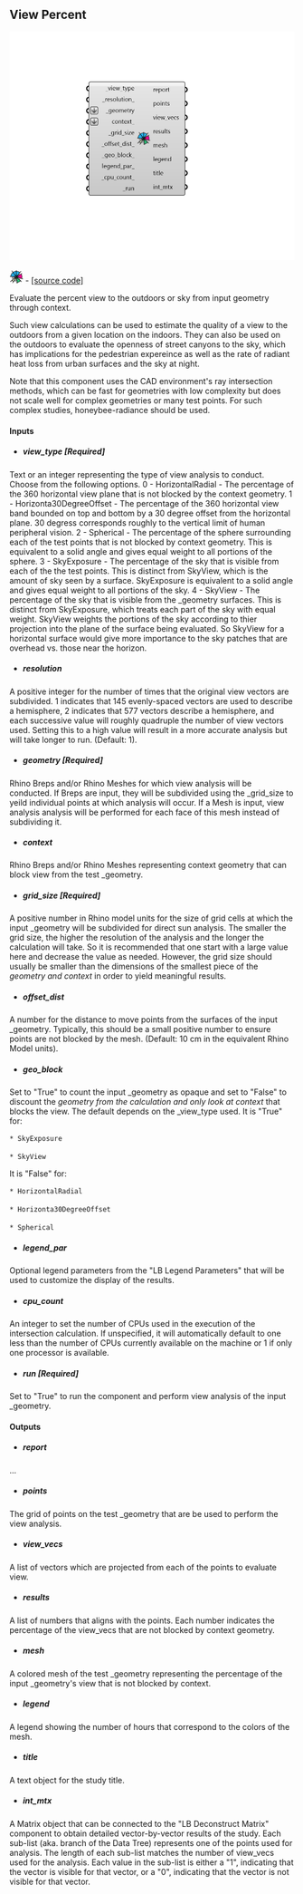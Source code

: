 ## View Percent

![](../../images/components/View_Percent.png)

![](../../images/icons/View_Percent.png) - [[source code]](https://github.com/ladybug-tools/ladybug-grasshopper/blob/master/ladybug_grasshopper/src//LB%20View%20Percent.py)


Evaluate the percent view to the outdoors or sky from input geometry through context. 

Such view calculations can be used to estimate the quality of a view to the outdoors from a given location on the indoors. They can also be used on the outdoors to evaluate the openness of street canyons to the sky, which has implications for the pedestrian expereince as well as the rate of radiant heat loss from urban surfaces and the sky at night. 

Note that this component uses the CAD environment's ray intersection methods, which can be fast for geometries with low complexity but does not scale well for complex geometries or many test points. For such complex studies, honeybee-radiance should be used. 



#### Inputs
* ##### view_type [Required]
Text or an integer representing the type of view analysis to conduct.  Choose from the following options. 
0 - HorizontalRadial - The percentage of the 360 horizontal view plane that is not blocked by the context geometry. 
1 - Horizonta30DegreeOffset - The percentage of the 360 horizontal view band bounded on top and bottom by a 30 degree offset from the horizontal plane. 30 degress corresponds roughly to the vertical limit of human peripheral vision. 
2 - Spherical - The percentage of the sphere surrounding each of the test points that is not blocked by context geometry. This is equivalent to a solid angle and gives equal weight to all portions of the sphere. 
3 - SkyExposure - The percentage of the sky that is visible from each of the the test points. This is distinct from SkyView, which is the amount of sky seen by a surface. SkyExposure is equivalent to a solid angle and gives equal weight to all portions of the sky. 
4 - SkyView - The percentage of the sky that is visible from the _geometry surfaces. This is distinct from SkyExposure, which treats each part of the sky with equal weight. SkyView weights the portions of the sky according to thier projection into the plane of the surface being evaluated. So SkyView for a horizontal surface would give more importance to the sky patches that are overhead vs. those near the horizon. 
* ##### resolution 
A positive integer for the number of times that the original view vectors are subdivided. 1 indicates that 145 evenly-spaced vectors are used to describe a hemisphere, 2 indicates that 577 vectors describe a hemisphere, and each successive value will roughly quadruple the number of view vectors used. Setting this to a high value will result in a more accurate analysis but will take longer to run. (Default: 1). 
* ##### geometry [Required]
Rhino Breps and/or Rhino Meshes for which view analysis will be conducted. If Breps are input, they will be subdivided using the _grid_size to yeild individual points at which analysis will occur. If a Mesh is input, view analysis analysis will be performed for each face of this mesh instead of subdividing it. 
* ##### context 
Rhino Breps and/or Rhino Meshes representing context geometry that can block view from the test _geometry. 
* ##### grid_size [Required]
A positive number in Rhino model units for the size of grid cells at which the input _geometry will be subdivided for direct sun analysis. The smaller the grid size, the higher the resolution of the analysis and the longer the calculation will take.  So it is recommended that one start with a large value here and decrease the value as needed. However, the grid size should usually be smaller than the dimensions of the smallest piece of the _geometry and context_ in order to yield meaningful results. 
* ##### offset_dist 
A number for the distance to move points from the surfaces of the input _geometry.  Typically, this should be a small positive number to ensure points are not blocked by the mesh. (Default: 10 cm in the equivalent Rhino Model units). 
* ##### geo_block 
Set to "True" to count the input _geometry as opaque and set to "False" to discount the _geometry from the calculation and only look at context_ that blocks the view.  The default depends on the _view_type used. 
It is "True" for: 

    * SkyExposure

    * SkyView
It is "False" for: 

    * HorizontalRadial

    * Horizonta30DegreeOffset

    * Spherical
* ##### legend_par 
Optional legend parameters from the "LB Legend Parameters" that will be used to customize the display of the results. 
* ##### cpu_count 
An integer to set the number of CPUs used in the execution of the intersection calculation. If unspecified, it will automatically default to one less than the number of CPUs currently available on the machine or 1 if only one processor is available. 
* ##### run [Required]
Set to "True" to run the component and perform view analysis of the input _geometry. 

#### Outputs
* ##### report
... 
* ##### points
The grid of points on the test _geometry that are be used to perform the view analysis. 
* ##### view_vecs
A list of vectors which are projected from each of the points to evaluate view. 
* ##### results
A list of numbers that aligns with the points. Each number indicates the percentage of the view_vecs that are not blocked by context geometry. 
* ##### mesh
A colored mesh of the test _geometry representing the percentage of the input _geometry's view that is not blocked by context. 
* ##### legend
A legend showing the number of hours that correspond to the colors of the mesh. 
* ##### title
A text object for the study title. 
* ##### int_mtx
A Matrix object that can be connected to the "LB Deconstruct Matrix" component to obtain detailed vector-by-vector results of the study. Each sub-list (aka. branch of the Data Tree) represents one of the points used for analysis. The length of each sub-list matches the number of view_vecs used for the analysis. Each value in the sub-list is either a "1", indicating that the vector is visible for that vector, or a "0", indicating that the vector is not visible for that vector. 